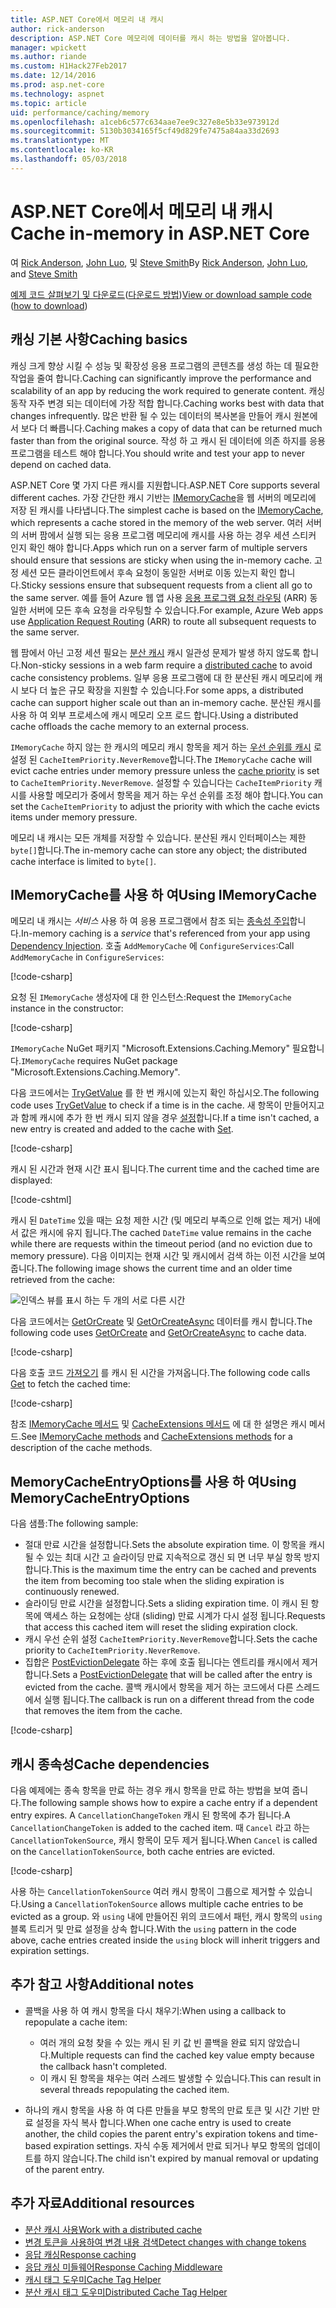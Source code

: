 ```yaml
---
title: ASP.NET Core에서 메모리 내 캐시
author: rick-anderson
description: ASP.NET Core 메모리에 데이터를 캐시 하는 방법을 알아봅니다.
manager: wpickett
ms.author: riande
ms.custom: H1Hack27Feb2017
ms.date: 12/14/2016
ms.prod: asp.net-core
ms.technology: aspnet
ms.topic: article
uid: performance/caching/memory
ms.openlocfilehash: a1ceb6c577c634aae7ee9c327e8e5b33e973912d
ms.sourcegitcommit: 5130b3034165f5cf49d829fe7475a84aa33d2693
ms.translationtype: MT
ms.contentlocale: ko-KR
ms.lasthandoff: 05/03/2018
---
```

# <a name="cache-in-memory-in-aspnet-core"></a><span data-ttu-id="ea0e1-103">ASP.NET Core에서 메모리 내 캐시</span><span class="sxs-lookup"><span data-stu-id="ea0e1-103">Cache in-memory in ASP.NET Core</span></span>

<span data-ttu-id="ea0e1-104">여 [Rick Anderson](https://twitter.com/RickAndMSFT), [John Luo](https://github.com/JunTaoLuo), 및 [Steve Smith](https://ardalis.com/)</span><span class="sxs-lookup"><span data-stu-id="ea0e1-104">By [Rick Anderson](https://twitter.com/RickAndMSFT), [John Luo](https://github.com/JunTaoLuo), and [Steve Smith](https://ardalis.com/)</span></span>

<span data-ttu-id="ea0e1-105">[예제 코드 살펴보기 및 다운로드](https://github.com/aspnet/Docs/tree/master/aspnetcore/performance/caching/memory/sample)([다운로드 방법](xref:tutorials/index#how-to-download-a-sample))</span><span class="sxs-lookup"><span data-stu-id="ea0e1-105">[View or download sample code](https://github.com/aspnet/Docs/tree/master/aspnetcore/performance/caching/memory/sample) ([how to download](xref:tutorials/index#how-to-download-a-sample))</span></span>

## <a name="caching-basics"></a><span data-ttu-id="ea0e1-106">캐싱 기본 사항</span><span class="sxs-lookup"><span data-stu-id="ea0e1-106">Caching basics</span></span>

<span data-ttu-id="ea0e1-107">캐싱 크게 향상 시킬 수 성능 및 확장성 응용 프로그램의 콘텐츠를 생성 하는 데 필요한 작업을 줄여 합니다.</span><span class="sxs-lookup"><span data-stu-id="ea0e1-107">Caching can significantly improve the performance and scalability of an app by reducing the work required to generate content.</span></span> <span data-ttu-id="ea0e1-108">캐싱 동작 자주 변경 되는 데이터에 가장 적합 합니다.</span><span class="sxs-lookup"><span data-stu-id="ea0e1-108">Caching works best with data that changes infrequently.</span></span> <span data-ttu-id="ea0e1-109">많은 반환 될 수 있는 데이터의 복사본을 만들어 캐시 원본에서 보다 더 빠릅니다.</span><span class="sxs-lookup"><span data-stu-id="ea0e1-109">Caching makes a copy of data that can be returned much faster than from the original source.</span></span> <span data-ttu-id="ea0e1-110">작성 하 고 캐시 된 데이터에 의존 하지를 응용 프로그램을 테스트 해야 합니다.</span><span class="sxs-lookup"><span data-stu-id="ea0e1-110">You should write and test your app to never depend on cached data.</span></span>

<span data-ttu-id="ea0e1-111">ASP.NET Core 몇 가지 다른 캐시를 지원합니다.</span><span class="sxs-lookup"><span data-stu-id="ea0e1-111">ASP.NET Core supports several different caches.</span></span> <span data-ttu-id="ea0e1-112">가장 간단한 캐시 기반는 [IMemoryCache](/dotnet/api/microsoft.extensions.caching.memory.imemorycache)을 웹 서버의 메모리에 저장 된 캐시를 나타냅니다.</span><span class="sxs-lookup"><span data-stu-id="ea0e1-112">The simplest cache is based on the [IMemoryCache](/dotnet/api/microsoft.extensions.caching.memory.imemorycache), which represents a cache stored in the memory of the web server.</span></span> <span data-ttu-id="ea0e1-113">여러 서버의 서버 팜에서 실행 되는 응용 프로그램 메모리에 캐시를 사용 하는 경우 세션 스티커 인지 확인 해야 합니다.</span><span class="sxs-lookup"><span data-stu-id="ea0e1-113">Apps which run on a server farm of multiple servers should ensure that sessions are sticky when using the in-memory cache.</span></span> <span data-ttu-id="ea0e1-114">고정 세션 모든 클라이언트에서 후속 요청이 동일한 서버로 이동 있는지 확인 합니다.</span><span class="sxs-lookup"><span data-stu-id="ea0e1-114">Sticky sessions ensure that subsequent requests from a client all go to the same server.</span></span> <span data-ttu-id="ea0e1-115">예를 들어 Azure 웹 앱 사용 [응용 프로그램 요청 라우팅](https://www.iis.net/learn/extensions/planning-for-arr) (ARR) 동일한 서버에 모든 후속 요청을 라우팅할 수 있습니다.</span><span class="sxs-lookup"><span data-stu-id="ea0e1-115">For example, Azure Web apps use [Application Request Routing](https://www.iis.net/learn/extensions/planning-for-arr) (ARR) to route all subsequent requests to the same server.</span></span>

<span data-ttu-id="ea0e1-116">웹 팜에서 아닌 고정 세션 필요는 [분산 캐시](distributed.md) 캐시 일관성 문제가 발생 하지 않도록 합니다.</span><span class="sxs-lookup"><span data-stu-id="ea0e1-116">Non-sticky sessions in a web farm require a [distributed cache](distributed.md) to avoid cache consistency problems.</span></span> <span data-ttu-id="ea0e1-117">일부 응용 프로그램에 대 한 분산된 캐시 메모리에 캐시 보다 더 높은 규모 확장을 지원할 수 있습니다.</span><span class="sxs-lookup"><span data-stu-id="ea0e1-117">For some apps, a distributed cache can support higher scale out than an in-memory cache.</span></span> <span data-ttu-id="ea0e1-118">분산된 캐시를 사용 하 여 외부 프로세스에 캐시 메모리 오프 로드 합니다.</span><span class="sxs-lookup"><span data-stu-id="ea0e1-118">Using a distributed cache offloads the cache memory to an external process.</span></span> 

<span data-ttu-id="ea0e1-119">`IMemoryCache` 하지 않는 한 캐시의 메모리 캐시 항목을 제거 하는 [우선 순위를 캐시](/dotnet/api/microsoft.extensions.caching.memory.cacheitempriority) 로 설정 된 `CacheItemPriority.NeverRemove`합니다.</span><span class="sxs-lookup"><span data-stu-id="ea0e1-119">The `IMemoryCache` cache will evict cache entries under memory pressure unless the [cache priority](/dotnet/api/microsoft.extensions.caching.memory.cacheitempriority) is set to `CacheItemPriority.NeverRemove`.</span></span> <span data-ttu-id="ea0e1-120">설정할 수 있습니다는 `CacheItemPriority` 캐시를 사용할 메모리가 중에서 항목을 제거 하는 우선 순위를 조정 해야 합니다.</span><span class="sxs-lookup"><span data-stu-id="ea0e1-120">You can set the `CacheItemPriority` to adjust the priority with which the cache evicts items under memory pressure.</span></span>

<span data-ttu-id="ea0e1-121">메모리 내 캐시는 모든 개체를 저장할 수 있습니다. 분산된 캐시 인터페이스는 제한 `byte[]`합니다.</span><span class="sxs-lookup"><span data-stu-id="ea0e1-121">The in-memory cache can store any object; the distributed cache interface is limited to `byte[]`.</span></span>

## <a name="using-imemorycache"></a><span data-ttu-id="ea0e1-122">IMemoryCache를 사용 하 여</span><span class="sxs-lookup"><span data-stu-id="ea0e1-122">Using IMemoryCache</span></span>

<span data-ttu-id="ea0e1-123">메모리 내 캐시는 *서비스* 사용 하 여 응용 프로그램에서 참조 되는 [종속성 주입](../../fundamentals/dependency-injection.md)합니다.</span><span class="sxs-lookup"><span data-stu-id="ea0e1-123">In-memory caching is a *service* that's referenced from your app using [Dependency Injection](../../fundamentals/dependency-injection.md).</span></span> <span data-ttu-id="ea0e1-124">호출 `AddMemoryCache` 에 `ConfigureServices`:</span><span class="sxs-lookup"><span data-stu-id="ea0e1-124">Call `AddMemoryCache` in `ConfigureServices`:</span></span>

[!code-csharp[](memory/sample/WebCache/Startup.cs?highlight=8)] 

<span data-ttu-id="ea0e1-125">요청 된 `IMemoryCache` 생성자에 대 한 인스턴스:</span><span class="sxs-lookup"><span data-stu-id="ea0e1-125">Request the `IMemoryCache` instance in the constructor:</span></span>

[!code-csharp[](memory/sample/WebCache/Controllers/HomeController.cs?name=snippet_ctor&highlight=3,5-999)] 

<span data-ttu-id="ea0e1-126">`IMemoryCache` NuGet 패키지 "Microsoft.Extensions.Caching.Memory" 필요합니다.</span><span class="sxs-lookup"><span data-stu-id="ea0e1-126">`IMemoryCache` requires NuGet package "Microsoft.Extensions.Caching.Memory".</span></span>

<span data-ttu-id="ea0e1-127">다음 코드에서는 [TryGetValue](/dotnet/api/microsoft.extensions.caching.memory.imemorycache.trygetvalue?view=aspnetcore-2.0#Microsoft_Extensions_Caching_Memory_IMemoryCache_TryGetValue_System_Object_System_Object__) 를 한 번 캐시에 있는지 확인 하십시오.</span><span class="sxs-lookup"><span data-stu-id="ea0e1-127">The following code uses [TryGetValue](/dotnet/api/microsoft.extensions.caching.memory.imemorycache.trygetvalue?view=aspnetcore-2.0#Microsoft_Extensions_Caching_Memory_IMemoryCache_TryGetValue_System_Object_System_Object__) to check if a time is in the cache.</span></span> <span data-ttu-id="ea0e1-128">새 항목이 만들어지고과 함께 캐시에 추가 한 번 캐시 되지 않을 경우 [설정](/dotnet/api/microsoft.extensions.caching.memory.cacheextensions.set?view=aspnetcore-2.0#Microsoft_Extensions_Caching_Memory_CacheExtensions_Set__1_Microsoft_Extensions_Caching_Memory_IMemoryCache_System_Object___0_Microsoft_Extensions_Caching_Memory_MemoryCacheEntryOptions_)합니다.</span><span class="sxs-lookup"><span data-stu-id="ea0e1-128">If a time isn't cached, a new entry is created and added to the cache with [Set](/dotnet/api/microsoft.extensions.caching.memory.cacheextensions.set?view=aspnetcore-2.0#Microsoft_Extensions_Caching_Memory_CacheExtensions_Set__1_Microsoft_Extensions_Caching_Memory_IMemoryCache_System_Object___0_Microsoft_Extensions_Caching_Memory_MemoryCacheEntryOptions_).</span></span>

[!code-csharp[](memory/sample/WebCache/Controllers/HomeController.cs?name=snippet1)]

<span data-ttu-id="ea0e1-129">캐시 된 시간과 현재 시간 표시 됩니다.</span><span class="sxs-lookup"><span data-stu-id="ea0e1-129">The current time and the cached time are displayed:</span></span>

[!code-cshtml[](memory/sample/WebCache/Views/Home/Cache.cshtml)]

<span data-ttu-id="ea0e1-130">캐시 된 `DateTime` 있을 때는 요청 제한 시간 (및 메모리 부족으로 인해 없는 제거) 내에서 값은 캐시에 유지 됩니다.</span><span class="sxs-lookup"><span data-stu-id="ea0e1-130">The cached `DateTime` value remains in the cache while there are requests within the timeout period (and no eviction due to memory pressure).</span></span> <span data-ttu-id="ea0e1-131">다음 이미지는 현재 시간 및 캐시에서 검색 하는 이전 시간을 보여 줍니다.</span><span class="sxs-lookup"><span data-stu-id="ea0e1-131">The following image shows the current time and an older time retrieved from the cache:</span></span>

![인덱스 뷰를 표시 하는 두 개의 서로 다른 시간](memory/_static/time.png)

<span data-ttu-id="ea0e1-133">다음 코드에서는 [GetOrCreate](/dotnet/api/microsoft.extensions.caching.memory.cacheextensions#Microsoft_Extensions_Caching_Memory_CacheExtensions_GetOrCreate__1_Microsoft_Extensions_Caching_Memory_IMemoryCache_System_Object_System_Func_Microsoft_Extensions_Caching_Memory_ICacheEntry___0__) 및 [GetOrCreateAsync](/dotnet/api/microsoft.extensions.caching.memory.cacheextensions#Microsoft_Extensions_Caching_Memory_CacheExtensions_GetOrCreateAsync__1_Microsoft_Extensions_Caching_Memory_IMemoryCache_System_Object_System_Func_Microsoft_Extensions_Caching_Memory_ICacheEntry_System_Threading_Tasks_Task___0___) 데이터를 캐시 합니다.</span><span class="sxs-lookup"><span data-stu-id="ea0e1-133">The following code uses [GetOrCreate](/dotnet/api/microsoft.extensions.caching.memory.cacheextensions#Microsoft_Extensions_Caching_Memory_CacheExtensions_GetOrCreate__1_Microsoft_Extensions_Caching_Memory_IMemoryCache_System_Object_System_Func_Microsoft_Extensions_Caching_Memory_ICacheEntry___0__) and [GetOrCreateAsync](/dotnet/api/microsoft.extensions.caching.memory.cacheextensions#Microsoft_Extensions_Caching_Memory_CacheExtensions_GetOrCreateAsync__1_Microsoft_Extensions_Caching_Memory_IMemoryCache_System_Object_System_Func_Microsoft_Extensions_Caching_Memory_ICacheEntry_System_Threading_Tasks_Task___0___) to cache data.</span></span> 

[!code-csharp[](memory/sample/WebCache/Controllers/HomeController.cs?name=snippet2&highlight=3-7,14-19)]

<span data-ttu-id="ea0e1-134">다음 호출 코드 [가져오기](/dotnet/api/microsoft.extensions.caching.memory.cacheextensions#Microsoft_Extensions_Caching_Memory_CacheExtensions_Get__1_Microsoft_Extensions_Caching_Memory_IMemoryCache_System_Object_) 를 캐시 된 시간을 가져옵니다.</span><span class="sxs-lookup"><span data-stu-id="ea0e1-134">The following code calls [Get](/dotnet/api/microsoft.extensions.caching.memory.cacheextensions#Microsoft_Extensions_Caching_Memory_CacheExtensions_Get__1_Microsoft_Extensions_Caching_Memory_IMemoryCache_System_Object_) to fetch the cached time:</span></span>

[!code-csharp[](memory/sample/WebCache/Controllers/HomeController.cs?name=snippet_gct)]

<span data-ttu-id="ea0e1-135">참조 [IMemoryCache 메서드](/dotnet/api/microsoft.extensions.caching.memory.imemorycache) 및 [CacheExtensions 메서드](/dotnet/api/microsoft.extensions.caching.memory.cacheextensions) 에 대 한 설명은 캐시 메서드.</span><span class="sxs-lookup"><span data-stu-id="ea0e1-135">See [IMemoryCache methods](/dotnet/api/microsoft.extensions.caching.memory.imemorycache) and [CacheExtensions methods](/dotnet/api/microsoft.extensions.caching.memory.cacheextensions) for a description of the cache methods.</span></span>

## <a name="using-memorycacheentryoptions"></a><span data-ttu-id="ea0e1-136">MemoryCacheEntryOptions를 사용 하 여</span><span class="sxs-lookup"><span data-stu-id="ea0e1-136">Using MemoryCacheEntryOptions</span></span>

<span data-ttu-id="ea0e1-137">다음 샘플:</span><span class="sxs-lookup"><span data-stu-id="ea0e1-137">The following sample:</span></span>

- <span data-ttu-id="ea0e1-138">절대 만료 시간을 설정합니다.</span><span class="sxs-lookup"><span data-stu-id="ea0e1-138">Sets the absolute expiration time.</span></span> <span data-ttu-id="ea0e1-139">이 항목을 캐시 될 수 있는 최대 시간 고 슬라이딩 만료 지속적으로 갱신 되 면 너무 부실 항목 방지 합니다.</span><span class="sxs-lookup"><span data-stu-id="ea0e1-139">This is the maximum time the entry can be cached and prevents the item from becoming too stale when the sliding expiration is continuously renewed.</span></span>
- <span data-ttu-id="ea0e1-140">슬라이딩 만료 시간을 설정합니다.</span><span class="sxs-lookup"><span data-stu-id="ea0e1-140">Sets a sliding expiration time.</span></span> <span data-ttu-id="ea0e1-141">이 캐시 된 항목에 액세스 하는 요청에는 상대 (sliding) 만료 시계가 다시 설정 됩니다.</span><span class="sxs-lookup"><span data-stu-id="ea0e1-141">Requests that access this cached item will reset the sliding expiration clock.</span></span>
- <span data-ttu-id="ea0e1-142">캐시 우선 순위 설정 `CacheItemPriority.NeverRemove`합니다.</span><span class="sxs-lookup"><span data-stu-id="ea0e1-142">Sets the cache priority to `CacheItemPriority.NeverRemove`.</span></span> 
- <span data-ttu-id="ea0e1-143">집합은 [PostEvictionDelegate](/dotnet/api/microsoft.extensions.caching.memory.postevictiondelegate) 하는 후에 호출 됩니다는 엔트리를 캐시에서 제거 합니다.</span><span class="sxs-lookup"><span data-stu-id="ea0e1-143">Sets a [PostEvictionDelegate](/dotnet/api/microsoft.extensions.caching.memory.postevictiondelegate) that will be called after the entry is evicted from the cache.</span></span> <span data-ttu-id="ea0e1-144">콜백 캐시에서 항목을 제거 하는 코드에서 다른 스레드에서 실행 됩니다.</span><span class="sxs-lookup"><span data-stu-id="ea0e1-144">The callback is run on a different thread from the code that removes the item from the cache.</span></span>

[!code-csharp[](memory/sample/WebCache/Controllers/HomeController.cs?name=snippet_et&highlight=14-20)]

## <a name="cache-dependencies"></a><span data-ttu-id="ea0e1-145">캐시 종속성</span><span class="sxs-lookup"><span data-stu-id="ea0e1-145">Cache dependencies</span></span>

<span data-ttu-id="ea0e1-146">다음 예제에는 종속 항목을 만료 하는 경우 캐시 항목을 만료 하는 방법을 보여 줍니다.</span><span class="sxs-lookup"><span data-stu-id="ea0e1-146">The following sample shows how to expire a cache entry if a dependent entry expires.</span></span> <span data-ttu-id="ea0e1-147">A `CancellationChangeToken` 캐시 된 항목에 추가 됩니다.</span><span class="sxs-lookup"><span data-stu-id="ea0e1-147">A `CancellationChangeToken` is added to the cached item.</span></span> <span data-ttu-id="ea0e1-148">때 `Cancel` 라고 하는 `CancellationTokenSource`, 캐시 항목이 모두 제거 됩니다.</span><span class="sxs-lookup"><span data-stu-id="ea0e1-148">When `Cancel` is called on the `CancellationTokenSource`, both cache entries are evicted.</span></span> 

[!code-csharp[](memory/sample/WebCache/Controllers/HomeController.cs?name=snippet_ed)]

<span data-ttu-id="ea0e1-149">사용 하는 `CancellationTokenSource` 여러 캐시 항목이 그룹으로 제거할 수 있습니다.</span><span class="sxs-lookup"><span data-stu-id="ea0e1-149">Using a `CancellationTokenSource` allows multiple cache entries to be evicted as a group.</span></span> <span data-ttu-id="ea0e1-150">와 `using` 내에 만들어진 위의 코드에서 패턴, 캐시 항목의 `using` 블록 트리거 및 만료 설정을 상속 합니다.</span><span class="sxs-lookup"><span data-stu-id="ea0e1-150">With the `using` pattern in the code above, cache entries created inside the `using` block will inherit triggers and expiration settings.</span></span>

## <a name="additional-notes"></a><span data-ttu-id="ea0e1-151">추가 참고 사항</span><span class="sxs-lookup"><span data-stu-id="ea0e1-151">Additional notes</span></span>

- <span data-ttu-id="ea0e1-152">콜백을 사용 하 여 캐시 항목을 다시 채우기:</span><span class="sxs-lookup"><span data-stu-id="ea0e1-152">When using a callback to repopulate a cache item:</span></span>

  - <span data-ttu-id="ea0e1-153">여러 개의 요청 찾을 수 있는 캐시 된 키 값 빈 콜백을 완료 되지 않았습니다.</span><span class="sxs-lookup"><span data-stu-id="ea0e1-153">Multiple requests can find the cached key value empty because the callback hasn't completed.</span></span> 
  - <span data-ttu-id="ea0e1-154">이 캐시 된 항목을 채우는 여러 스레드 발생할 수 있습니다.</span><span class="sxs-lookup"><span data-stu-id="ea0e1-154">This can result in several threads repopulating the cached item.</span></span>

- <span data-ttu-id="ea0e1-155">하나의 캐시 항목을 사용 하 여 다른 만들을 부모 항목의 만료 토큰 및 시간 기반 만료 설정을 자식 복사 합니다.</span><span class="sxs-lookup"><span data-stu-id="ea0e1-155">When one cache entry is used to create another, the child copies the parent entry's expiration tokens and time-based expiration settings.</span></span> <span data-ttu-id="ea0e1-156">자식 수동 제거에서 만료 되거나 부모 항목의 업데이트를 하지 않습니다.</span><span class="sxs-lookup"><span data-stu-id="ea0e1-156">The child isn't expired by manual removal or updating of the parent entry.</span></span>

## <a name="additional-resources"></a><span data-ttu-id="ea0e1-157">추가 자료</span><span class="sxs-lookup"><span data-stu-id="ea0e1-157">Additional resources</span></span>

* [<span data-ttu-id="ea0e1-158">분산 캐시 사용</span><span class="sxs-lookup"><span data-stu-id="ea0e1-158">Work with a distributed cache</span></span>](xref:performance/caching/distributed)
* [<span data-ttu-id="ea0e1-159">변경 토큰을 사용하여 변경 내용 검색</span><span class="sxs-lookup"><span data-stu-id="ea0e1-159">Detect changes with change tokens</span></span>](xref:fundamentals/primitives/change-tokens)
* [<span data-ttu-id="ea0e1-160">응답 캐싱</span><span class="sxs-lookup"><span data-stu-id="ea0e1-160">Response caching</span></span>](xref:performance/caching/response)
* [<span data-ttu-id="ea0e1-161">응답 캐싱 미들웨어</span><span class="sxs-lookup"><span data-stu-id="ea0e1-161">Response Caching Middleware</span></span>](xref:performance/caching/middleware)
* [<span data-ttu-id="ea0e1-162">캐시 태그 도우미</span><span class="sxs-lookup"><span data-stu-id="ea0e1-162">Cache Tag Helper</span></span>](xref:mvc/views/tag-helpers/builtin-th/cache-tag-helper)
* [<span data-ttu-id="ea0e1-163">분산 캐시 태그 도우미</span><span class="sxs-lookup"><span data-stu-id="ea0e1-163">Distributed Cache Tag Helper</span></span>](xref:mvc/views/tag-helpers/builtin-th/distributed-cache-tag-helper)
